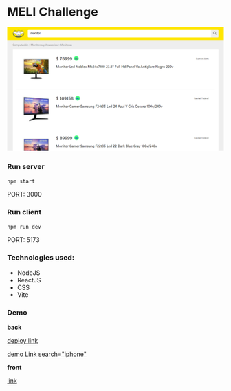 # MELI Challenge

![screen-shot](https://raw.githubusercontent.com/solisjoaquin/solisjoaquin/master/meli-challengue.png)

### Run server

```
npm start
```

PORT: 3000

### Run client

```
npm run dev
```

PORT: 5173

### Technologies used:

- NodeJS
- ReactJS
- CSS
- Vite

### Demo

**back**

[deploy link](https://meli-node.onrender.com)

[demo Link search="iphone" ](https://meli-node.onrender.com/items?search="iphone")

**front**

[link](https://meli-front.netlify.app/)
